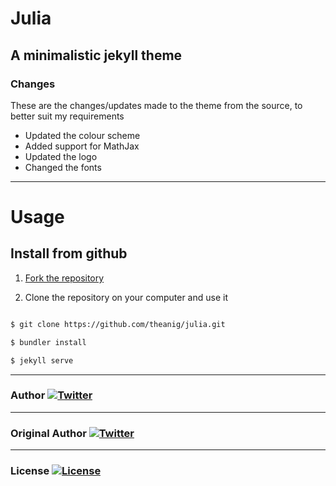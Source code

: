 # Julia

A minimalistic jekyll theme
---------------------------

### Changes
These are the changes/updates made to the theme from the source, to better suit my requirements
 * Updated the colour scheme
 * Added support for MathJax
 * Updated the logo
 * Changed the fonts

---------------------------

# Usage

## Install from github

1. [Fork the repository](https://github.com/theanig/julia/fork)

2. Clone the repository on your computer and use it

```sh

$ git clone https://github.com/theanig/julia.git

$ bundler install

$ jekyll serve

```


---------------------------

### Author [![Twitter](https://img.shields.io/badge/author-TheAnig-brightgreen.svg)](https://github.com/TheAnig)

---------------------------
### Original Author  [![Twitter](https://img.shields.io/badge/kuoa-<3-66BAB7.svg)](https://github.com/kuoa)

---------------------------
### License  [![License](https://img.shields.io/npm/l/express.svg)](https://github.com/kuoa/julia/blob/master/LICENSE)
